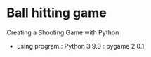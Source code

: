 # Ball hitting game
Creating a Shooting Game with Python

- using program
: Python 3.9.0
: pygame 2.0.1

